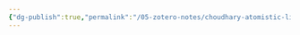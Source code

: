 ```yaml
---
{"dg-publish":true,"permalink":"/05-zotero-notes/choudhary-atomistic-line-graph2021/","title":"Atomistic line graph neural network for improved materials property predictions","tags":["ZoteroNotes"],"noteIcon":"","created":"2025-03-31T10:43","updated":"2025-07-01T11:57"}
---
```



